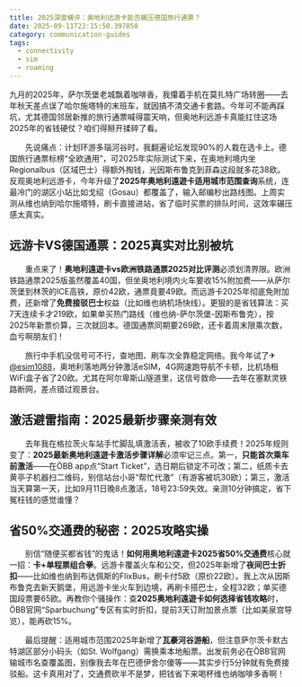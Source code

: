 ```yaml
---
title: 2025深度横评：奥地利远游卡能否碾压德国旅行通票？
date: 2025-09-11T22:15:50.397858
category: communication-guides
tags:
  - connectivity
  - sim
  - roaming
---
```


九月的2025年，萨尔茨堡老城飘着咖啡香，我攥着手机在莫扎特广场转圈——去年秋天差点误了哈尔施塔特的末班车，就因搞不清交通卡套路。今年可不能再踩坑，尤其德国邻居新推的旅行通票喊得震天响，但奥地利远游卡真能扛住这场2025年的省钱硬仗？咱们得掰开揉碎了看。

　　先说痛点：计划环游多瑙河谷时，我翻遍论坛发现90%的人栽在选卡上。德国旅行通票标榜“全欧通用”，可2025年实际测试下来，在奥地利境内坐Regionalbus（区域巴士）得额外掏钱，光因斯布鲁克到菲森这段就多花38欧。反观奥地利远游卡，今年升级了**2025年奥地利遠遊卡适用城市范围查询**系统，连最冷门的湖区小站比如戈绍（Gosau）都覆盖了，输入邮编秒出路线图。上周实测从维也纳到哈尔施塔特，刷卡直接进站，省了临时买票的排队时间，这效率碾压感太真实。

## 远游卡VS德国通票：2025真实对比别被坑

　　重点来了！**奥地利遠遊卡vs欧洲铁路通票2025对比评测**必须划清界限。欧洲铁路通票2025版虽然覆盖40国，但坐奥地利境内火车要收15%附加费——从萨尔茨堡到林茨的ICE高铁，原价42欧，通票竟要49欧。而远游卡2025年彻底免附加费，还新增了**免费接驳巴士**权益（比如维也纳机场快线）。更狠的是省钱算法：买7天连续卡才219欧，如果单买热门路线（维也纳-萨尔茨堡-因斯布鲁克），按2025年新票价算，三次就回本。德国通票同期要269欧，还卡着周末限乘次数，血亏啊朋友们！

　　旅行中手机没信号可不行，查地图、刷车次全靠稳定网络。我今年试了✈[@esim1088](https://t.me/s/esim1088)，奥地利落地两分钟激活eSIM，4G网速跑导航不卡顿，比机场租WiFi盒子省了20欧。尤其在阿尔卑斯山隧道里，这信号救命——去年在塞默灵铁路断网，差点错过观景台。

## 激活避雷指南：2025最新步骤亲测有效

　　去年我在格拉茨火车站手忙脚乱填激活表，被收了10欧手续费！2025年规则变了：**2025最新奥地利遠遊卡激活步骤详解**必须牢记三点。第一，**只能首次乘车前激活**——在ÖBB app点“Start Ticket”，选日期后锁定不可改；第二，纸质卡去黄亭子机器扫二维码，别信站台小哥“帮忙代激”（有游客被坑30欧）；第三，激活当天算第一天，比如9月11日晚8点激活，18号23:59失效。亲测10分钟搞定，省下冤枉钱的感觉谁懂？

## 省50%交通费的秘密：2025攻略实操

　　别信“随便买都省钱”的鬼话！**如何用奥地利遠遊卡2025省50%交通费**核心就一招：**卡+单程票组合拳**。远游卡覆盖火车和公交，但2025年新增了**夜间巴士折扣**——比如维也纳到布达佩斯的FlixBus，刷卡付5欧（原价22欧）。我上次从因斯布鲁克去新天鹅堡，用远游卡坐火车到边境，再刷卡搭巴士，全程32欧；单买德国段票要65欧。再教你个骚操作：查**2025奥地利遠遊卡如何选择省钱攻略**时，ÖBB官网“Sparbuchung”专区有实时折扣，提前3天订附加景点票（比如美泉宫导览），能再砍15%。

　　最后提醒：适用城市范围2025年新增了**瓦豪河谷游船**，但注意萨尔茨卡默古特湖区部分小码头（如St. Wolfgang）需换乘本地船票。出发前务必在ÖBB官网输城市名查覆盖图，别像我去年在巴德伊舍尔傻等——其实步行5分钟就有免费接驳船。这卡真用对了，交通费砍半不是梦，把钱省下来喝杯维也纳咖啡多香啊！